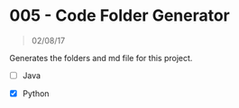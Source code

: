 # 005 - Code Folder Generator
> 02/08/17

Generates the folders and md file for this project.

- [ ] Java
- [x] Python

